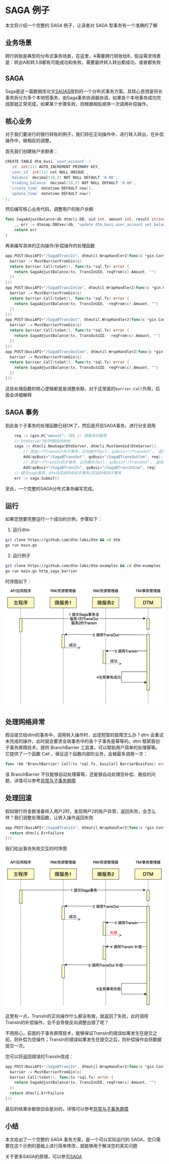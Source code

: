 # SAGA 例子
本文将介绍一个完整的 SAGA 例子，让读者对 SAGA 型事务有一个准确的了解

## 业务场景
跨行转账是典型的分布式事务场景，在这里，A需要跨行转账给B，假设需求场景是：转出A和转入B都有可能成功和失败，需要最终转入转出都成功，或者都失败

## SAGA

Saga是这一篇数据库论文[SAGAS](https://www.cs.cornell.edu/andru/cs711/2002fa/reading/sagas.pdf)提到的一个分布式事务方案。其核心思想是将长事务拆分为多个本地短事务，由Saga事务协调器协调，如果各个本地事务成功完成那就正常完成，如果某个步骤失败，则根据相反顺序一次调用补偿操作。

## 核心业务

对于我们要进行的银行转账的例子，我们将在正向操作中，进行转入转出，在补偿操作中，做相反的调整。

首先我们创建账户余额表：
``` Go
CREATE TABLE dtm_busi.`user_account` (
  `id` int(11) AUTO_INCREMENT PRIMARY KEY,
  `user_id` int(11) not NULL UNIQUE ,
  `balance` decimal(10,2) NOT NULL DEFAULT '0.00',
  `trading_balance` decimal(10,2) NOT NULL DEFAULT '0.00',
  `create_time` datetime DEFAULT now(),
  `update_time` datetime DEFAULT now()
);
```

然后编写核心业务代码，调整用户的账户余额

``` Go
func SagaAdjustBalance(db dtmcli.DB, uid int, amount int, result string) error {
	_, err := dtmimp.DBExec(db, "update dtm_busi.user_account set balance = balance + ? where user_id = ?", amount, uid)
	return err
}
```

再来编写具体的正向操作/补偿操作的处理函数

``` GO
app.POST(BusiAPI+"/SagaBTransIn", dtmutil.WrapHandler2(func(c *gin.Context) interface{} {
  barrier := MustBarrierFromGin(c)
  return barrier.Call(txGet(), func(tx *sql.Tx) error {
    return SagaAdjustBalance(tx, TransInUID, reqFrom(c).Amount, "")
  })
}))
app.POST(BusiAPI+"/SagaBTransInCom", dtmutil.WrapHandler2(func(c *gin.Context) interface{} {
  barrier := MustBarrierFromGin(c)
  return barrier.Call(txGet(), func(tx *sql.Tx) error {
    return SagaAdjustBalance(tx, TransInUID, -reqFrom(c).Amount, "")
  })
}))
app.POST(BusiAPI+"/SagaBTransOut", dtmutil.WrapHandler2(func(c *gin.Context) interface{} {
  barrier := MustBarrierFromGin(c)
  return barrier.Call(txGet(), func(tx *sql.Tx) error {
    return SagaAdjustBalance(tx, TransOutUID, -reqFrom(c).Amount, "")
  })
}))
app.POST(BusiAPI+"/SagaBTransOutCom", dtmutil.WrapHandler2(func(c *gin.Context) interface{} {
  barrier := MustBarrierFromGin(c)
  return barrier.Call(txGet(), func(tx *sql.Tx) error {
    return SagaAdjustBalance(tx, TransOutUID, reqFrom(c).Amount, "")
  })
}))
```

这些处理函数的核心逻辑都是是调整余额，对于这里面的`barrier.Call`作用，后面会详细解释

## SAGA 事务

到此各个子事务的处理函数已经OK了，然后是开启SAGA事务，进行分支调用
``` GO
	req := &gin.H{"amount": 30} // 微服务的载荷
	// DtmServer为DTM服务的地址
	saga := dtmcli.NewSaga(DtmServer, dtmcli.MustGenGid(DtmServer)).
		// 添加一个TransOut的子事务，正向操作为url: qsBusi+"/TransOut"， 逆向操作为url: qsBusi+"/TransOutCom"
		Add(qsBusi+"/SagaBTransOut", qsBusi+"/SagaBTransOutCom", req).
		// 添加一个TransIn的子事务，正向操作为url: qsBusi+"/TransOut"， 逆向操作为url: qsBusi+"/TransInCom"
		Add(qsBusi+"/SagaBTransIn", qsBusi+"/SagaBTransInCom", req)
	// 提交saga事务，dtm会完成所有的子事务/回滚所有的子事务
	err := saga.Submit()

```

至此，一个完整的SAGA分布式事务编写完成。

## 运行
如果您想要完整运行一个成功的示例，步骤如下：
1. 运行dtm
``` bash
git clone https://github.com/dtm-labs/dtm && cd dtm
go run main.go
```

2. 运行例子

``` bash
git clone https://github.com/dtm-labs/dtm-examples && cd dtm-examples
go run main.go http_saga_barrier
```

时序图如下：
![saga_normal](../imgs/saga_normal.jpg)

## 处理网络异常

假设提交给dtm的事务中，调用转入操作时，出现短暂的故障怎么办？dtm 会重试未完成的操作，此时就会要求全局事务中的各个子事务是幂等的。dtm 框架首创子事务屏障技术，提供 BranchBarrier 工具类，可以帮助用户简单的处理幂等。它提供了一个函数 Call ，保证这个函数内部的业务，会被最多调用一次：
``` go
func (bb *BranchBarrier) Call(tx *sql.Tx, busiCall BarrierBusiFunc) error
```

该 BranchBarrier 不仅能够自动处理幂等，还能够自动处理空补偿、悬挂的问题，详情可以参考[异常与子事务屏障](../practice/barrier)

## 处理回滚

假如银行将金额准备转入用户2时，发现用户2的账户异常，返回失败，会怎么样？我们调整处理函数，让转入操作返回失败

``` go
app.POST(BusiAPI+"/SagaBTransIn", dtmutil.WrapHandler2(func(c *gin.Context) interface{} {
  return dtmcli.ErrFailure
}))
```

我们给出事务失败交互的时序图

![saga_rollback](../imgs/saga_rollback.jpg)

这里有一点，TransIn的正向操作什么都没有做，就返回了失败，此时调用TransIn的补偿操作，会不会导致反向调整出错了呢？

不用担心，前面的子事务屏障技术，能够保证TransIn的错误如果发生在提交之前，则补偿为空操作；TransIn的错误如果发生在提交之后，则补偿操作会将数据提交一次。

您可以将返回错误的TransIn改成：
``` Go
app.POST(BusiAPI+"/SagaBTransIn", dtmutil.WrapHandler2(func(c *gin.Context) interface{} {
  barrier := MustBarrierFromGin(c)
  barrier.Call(txGet(), func(tx *sql.Tx) error {
    return SagaAdjustBalance(tx, TransInUID, reqFrom(c).Amount, "")
  })
  return dtmcli.ErrFailure
}))
```
最后的结果余额依旧会是对的，详情可以参考[异常与子事务屏障](../practice/barrier)

## 小结

本文给出了一个完整的 SAGA 事务方案，是一个可以实际运行的 SAGA，您只需要在这个示例的基础上进行简单修改，就能够用于解决您的真实问题

关于更多SAGA的原理，可以参见[SAGA](../practice/saga)